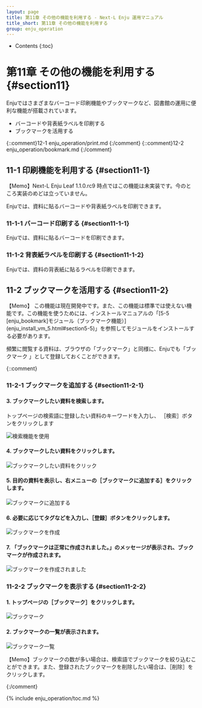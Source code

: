 ```yaml
---
layout: page
title: 第11章 その他の機能を利用する - Next-L Enju 運用マニュアル
title_short: 第11章 その他の機能を利用する
group: enju_operation
---
```


* Contents
{:toc}

第11章 その他の機能を利用する {#section11}
==============================================

Enjuではさまざまなバーコード印刷機能やブックマークなど、図書館の運用に便利な機能が搭載されています。

* バーコードや背表紙ラベルを印刷する
* ブックマークを活用する

{::comment}12-1  enju_operation/print.md {:/comment}
{::comment}12-2  enju_operation/bookmark.md {:/comment}

11-1 印刷機能を利用する {#section11-1}
--------------------------------------

<div class="alert alert-info memo">【Memo】Next-L Enju Leaf 1.1.0.rc9 時点ではこの機能は未実装です。今のところ実装のめどは立っていません。
</div>

Enjuでは、資料に貼るバーコードや背表紙ラベルを印刷できます。

### 11-1-1 バーコード印刷する {#section11-1-1}

Enjuでは、資料に貼るバーコードを印刷できます。

### 11-1-2 背表紙ラベルを印刷する {#section11-1-2}

Enjuでは、資料の背表紙に貼るラベルを印刷できます。

11-2 ブックマークを活用する {#section11-2}
-------------------------------------------

<div class="alert alert-info memo" markdown="1">【Memo】
この機能は現在開発中です。また、この機能は標準では使えない機能です。この機能を使うためには、インストールマニュアルの「[5-5 [enju_bookmark]モジュール（ブックマーク機能）](enju_install_vm_5.html#section5-5)」を参照してモジュールをインストールする必要があります。
</div>

頻繁に閲覧する資料は、ブラウザの「ブックマーク」と同様に、Enjuでも「ブックマーク
」として登録しておくことができます。


{::comment}

### 11-2-1 ブックマークを追加する {#section11-2-1}

#### 3. ブックマークしたい資料を検索します。
トップページの検索語に登録したい資料のキーワードを入力し、
［検索］ボタンをクリックします

![検索機能を使用](assets/images/image_operation_286.png)

#### 4. ブックマークしたい資料をクリックします。  

![ブックマークしたい資料をクリック](assets/images/image_operation_288.png)

#### 5. 目的の資料を表示し、右メニューの［ブックマークに追加する］をクリックします。  

![ブックマークに追加する](assets/images/image_operation_290.png)

#### 6. 必要に応じてタグなどを入力し、［登録］ボタンをクリックします。  

![ブックマークを作成](assets/images/image_operation_291.png)

#### 7. 「ブックマークは正常に作成されました。」のメッセージが表示され、ブックマークが作成されます。

![ブックマークを作成されました](assets/images/image_operation_291_2.png)

### 11-2-2 ブックマークを表示する {#section11-2-2}

#### 1. トップページの［ブックマーク］をクリックします。  

![ブックマーク](assets/images/image_operation_bookmark.png)

#### 2. ブックマークの一覧が表示されます。  

![ブックマーク一覧](assets/images/image_operation_294.png)

<div class="alert alert-info memo">【Memo】ブックマークの数が多い場合は、検索語でブックマークを絞り込むことができます。また、登録されたブックマークを削除したい場合は、［削除］をクリックします。
</div>

{:/comment}


{% include enju_operation/toc.md %}
